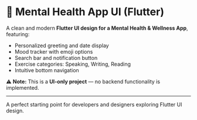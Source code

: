 # 🌿 Mental Health App UI (Flutter)

A clean and modern **Flutter UI design for a Mental Health & Wellness App**, featuring:

- Personalized greeting and date display
- Mood tracker with emoji options
- Search bar and notification button
- Exercise categories: Speaking, Writing, Reading
- Intuitive bottom navigation

⚠️ **Note:** This is a **UI-only project** — no backend functionality is implemented.

---

A perfect starting point for developers and designers exploring Flutter UI design.

